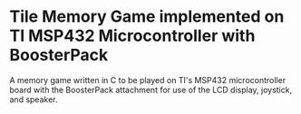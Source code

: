 # Tile Memory Game implemented on TI MSP432 Microcontroller with BoosterPack
A memory game written in C to be played on TI's MSP432 microcontroller board with the BoosterPack attachment for use of the LCD display, joystick, and speaker.

